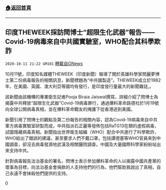 ###  [:house:返回首頁](https://github.com/ourhimalayas/txt)
---

## 印度THEWEEK採訪閆博士“超限生化武器”報告——Covid-19病毒來自中共國實驗室，WHO配合其科學欺詐
`2020-10-11 21:22 GM101` [轉載自GNews](https://gnews.org/zh-hant/418588/)

10月11號，印度知名媒體THEWEEK（印度新聞）報導了關於英雄科學家閆麗夢博士第二份病毒報告的相關訊息，新聞標題為“中共國製造”。THEWEEK成立於1982年，在美國、英國、澳大利亞等國均有發行，是印度發行量最大的新聞雜誌,。

該新聞由該機構的專業衛生記者Pooja Biraia Jaiswal撰寫，詳細介紹了閆博士為揭露中共釋放“超限生化武器”Covid-19病毒罪行，通過爆料革命路德社於1月19號向全球公開病毒真相，並在爆料革命戰友的掩護下從香港逃到美國。

新聞引用了閆博士的觀點及第二份報告的相關內容，認為Covid-19病毒來自中共軍方病毒實驗室研製而成，中共指派石正麗等發佈包括RaTG13在類的虛假病毒，試圖隱藏病毒真相。新聞指出世界衛生組織（WHO）配合中共進行了科學欺詐，WHO給出了錯誤的建議，甚至要求人們不戴口罩，包括譚德塞等WHO官員來到中國調查，卻沒去病毒發源地武漢及相關醫院調查。中國及大量國際科學家紛紛站出來支持中共。

針對病毒報告法治基金的署名，閆博士表示參加爆料革命的人以揭露中國共產黨的壞事為目標，向法治基金會捐款的人支持他們的行為，他們幫助我說出了真相，自己永遠不會抹殺他們提供的支持。

0
